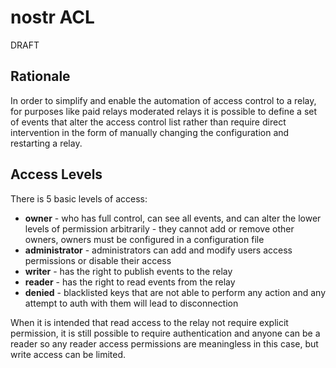 # nostr ACL

DRAFT

## Rationale

In order to simplify and enable the automation of access control to a relay, for purposes like paid relays moderated relays it is possible to define a set of events that alter the access control list rather than require direct intervention in the form of manually changing the configuration and restarting a relay.

## Access Levels

There is 5 basic levels of access:

- **owner** - who has full control, can see all events, and can alter the lower levels of permission arbitrarily - they cannot add or remove other owners, owners must be configured in a configuration file
- **administrator** - administrators can add and modify users access permissions or disable their access
- **writer** - has the right to publish events to the relay
- **reader** - has the right to read events from the relay
- **denied** - blacklisted keys that are not able to perform any action and any attempt to auth with them will lead to disconnection

When it is intended that read access to the relay not require explicit permission, it is still possible to require authentication and anyone can be a reader so any reader access permissions are meaningless in this case, but write access can be limited.

